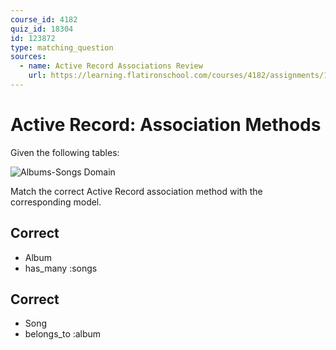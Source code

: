 ```yaml
---
course_id: 4182
quiz_id: 18304
id: 123872
type: matching_question
sources:
  - name: Active Record Associations Review
    url: https://learning.flatironschool.com/courses/4182/assignments/116252
---
```


# Active Record: Association Methods

Given the following tables:

![Albums-Songs Domain](https://learning.flatironschool.com/assessment_questions/128066/files/1675669/download?verifier=KJMKzrekSGY4T4U66BH6yHtViaGPqOzSjQffluGd)

Match the correct Active Record association method with the corresponding model.

## Correct

- Album
- has_many :songs

## Correct

- Song
- belongs_to :album
